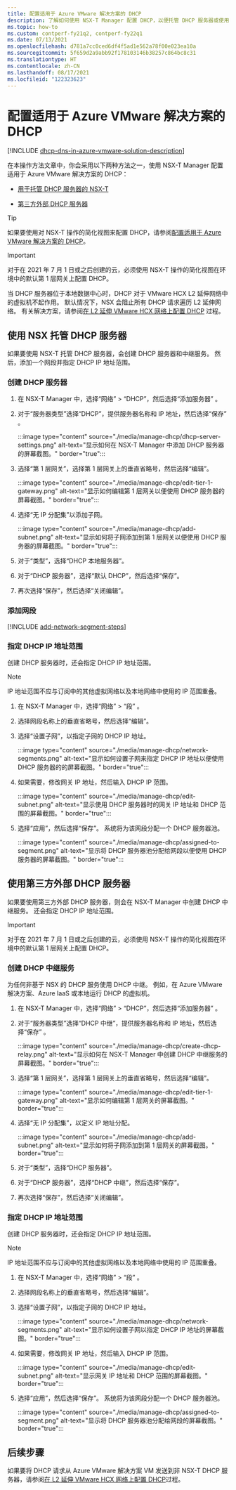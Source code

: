 ```yaml
---
title: 配置适用于 Azure VMware 解决方案的 DHCP
description: 了解如何使用 NSX-T Manager 配置 DHCP，以便托管 DHCP 服务器或使用第三方外部 DHCP 服务器。
ms.topic: how-to
ms.custom: contperf-fy21q2, contperf-fy22q1
ms.date: 07/13/2021
ms.openlocfilehash: d781a7cc0ced6df4f5ad1e562a78f00e023ea10a
ms.sourcegitcommit: 5f659d2a9abb92f178103146b38257c864bc8c31
ms.translationtype: HT
ms.contentlocale: zh-CN
ms.lasthandoff: 08/17/2021
ms.locfileid: "122323623"
---
```

# <a name="configure-dhcp-for-azure-vmware-solution"></a>配置适用于 Azure VMware 解决方案的 DHCP

[!INCLUDE [dhcp-dns-in-azure-vmware-solution-description](includes/dhcp-dns-in-azure-vmware-solution-description.md)]

在本操作方法文章中，你会采用以下两种方法之一，使用 NSX-T Manager 配置适用于 Azure VMware 解决方案的 DHCP： 

- [用于托管 DHCP 服务器的 NSX-T](#use-nsx-t-to-host-your-dhcp-server)

- [第三方外部 DHCP 服务器](#use-a-third-party-external-dhcp-server)

>[!TIP]
>如果要使用对 NSX-T 操作的简化视图来配置 DHCP，请参阅[配置适用于 Azure VMware 解决方案的 DHCP](configure-dhcp-azure-vmware-solution.md)。


>[!IMPORTANT]
>对于在 2021 年 7 月 1 日或之后创建的云，必须使用 NSX-T 操作的简化视图在环境中的默认第 1 层网关上配置 DHCP。
>
>当 DHCP 服务器位于本地数据中心时，DHCP 对于 VMware HCX L2 延伸网络中的虚拟机不起作用。  默认情况下，NSX 会阻止所有 DHCP 请求遍历 L2 延伸网络。 有关解决方案，请参阅[在 L2 延伸 VMware HCX 网络上配置 DHCP](configure-l2-stretched-vmware-hcx-networks.md) 过程。


## <a name="use-nsx-t-to-host-your-dhcp-server"></a>使用 NSX 托管 DHCP 服务器
如果要使用 NSX-T 托管 DHCP 服务器，会创建 DHCP 服务器和中继服务。 然后，添加一个网段并指定 DHCP IP 地址范围。

### <a name="create-a-dhcp-server"></a>创建 DHCP 服务器

1. 在 NSX-T Manager 中，选择“网络” > “DHCP”，然后选择“添加服务器” 。

1. 对于“服务器类型”选择“DHCP”，提供服务器名称和 IP 地址，然后选择“保存”  。

   :::image type="content" source="./media/manage-dhcp/dhcp-server-settings.png" alt-text="显示如何在 NSX-T Manager 中添加 DHCP 服务器的屏幕截图。" border="true":::

1. 选择“第 1 层网关”，选择第 1 层网关上的垂直省略号，然后选择“编辑”。

   :::image type="content" source="./media/manage-dhcp/edit-tier-1-gateway.png" alt-text="显示如何编辑第 1 层网关以便使用 DHCP 服务器的屏幕截图。" border="true":::

1. 选择“无 IP 分配集”以添加子网。

   :::image type="content" source="./media/manage-dhcp/add-subnet.png" alt-text="显示如何将子网添加到第 1 层网关以便使用 DHCP 服务器的屏幕截图。" border="true":::

1. 对于“类型”，选择“DHCP 本地服务器”。 
   
1. 对于“DHCP 服务器”，选择“默认 DHCP”，然后选择“保存”。

1. 再次选择“保存”，然后选择“关闭编辑”。

### <a name="add-a-network-segment"></a>添加网段

[!INCLUDE [add-network-segment-steps](includes/add-network-segment-steps.md)]

### <a name="specify-the-dhcp-ip-address-range"></a>指定 DHCP IP 地址范围
 
创建 DHCP 服务器时，还会指定 DHCP IP 地址范围。

>[!NOTE]
>IP 地址范围不应与订阅中的其他虚拟网络以及本地网络中使用的 IP 范围重叠。

1. 在 NSX-T Manager 中，选择“网络” > “段” 。 
   
1. 选择网段名称上的垂直省略号，然后选择“编辑”。
   
1. 选择“设置子网”，以指定子网的 DHCP IP 地址。 
   
   :::image type="content" source="./media/manage-dhcp/network-segments.png" alt-text="显示如何设置子网来指定 DHCP IP 地址以便使用 DHCP 服务器的的屏幕截图。" border="true":::
      
1. 如果需要，修改网关 IP 地址，然后输入 DHCP IP 范围。 
      
   :::image type="content" source="./media/manage-dhcp/edit-subnet.png" alt-text="显示使用 DHCP 服务器时的网关 IP 地址和 DHCP 范围的屏幕截图。" border="true":::
      
1. 选择“应用”，然后选择“保存”。 系统将为该网段分配一个 DHCP 服务器池。
      
   :::image type="content" source="./media/manage-dhcp/assigned-to-segment.png" alt-text="显示将 DHCP 服务器池分配给网段以便使用 DHCP 服务器的屏幕截图。" border="true":::


## <a name="use-a-third-party-external-dhcp-server"></a>使用第三方外部 DHCP 服务器

如果要使用第三方外部 DHCP 服务器，则会在 NSX-T Manager 中创建 DHCP 中继服务。 还会指定 DHCP IP 地址范围。


>[!IMPORTANT]
>对于在 2021 年 7 月 1 日或之后创建的云，必须使用 NSX-T 操作的简化视图在环境中的默认第 1 层网关上配置 DHCP。


### <a name="create-dhcp-relay-service"></a>创建 DHCP 中继服务

为任何非基于 NSX 的 DHCP 服务使用 DHCP 中继。 例如，在 Azure VMware 解决方案、Azure IaaS 或本地运行 DHCP 的虚拟机。

1. 在 NSX-T Manager 中，选择“网络” > “DHCP”，然后选择“添加服务器” 。

1. 对于“服务器类型”选择“DHCP 中继”，提供服务器名称和 IP 地址，然后选择“保存”  。

   :::image type="content" source="./media/manage-dhcp/create-dhcp-relay.png" alt-text="显示如何在 NSX-T Manager 中创建 DHCP 中继服务的屏幕截图。" border="true":::

1. 选择“第 1 层网关”，选择第 1 层网关上的垂直省略号，然后选择“编辑”。

   :::image type="content" source="./media/manage-dhcp/edit-tier-1-gateway.png" alt-text="显示如何编辑第 1 层网关的屏幕截图。" border="true":::

1. 选择“无 IP 分配集”，以定义 IP 地址分配。

   :::image type="content" source="./media/manage-dhcp/add-subnet.png" alt-text="显示如何将子网添加到第 1 层网关的屏幕截图。" border="true":::

1. 对于“类型”，选择“DHCP 服务器”。 
   
1. 对于“DHCP 服务器”，选择“DHCP 中继”，然后选择“保存”。

1. 再次选择“保存”，然后选择“关闭编辑”。


### <a name="specify-the-dhcp-ip-address-range"></a>指定 DHCP IP 地址范围

创建 DHCP 服务器时，还会指定 DHCP IP 地址范围。

>[!NOTE]
>IP 地址范围不应与订阅中的其他虚拟网络以及本地网络中使用的 IP 范围重叠。

1. 在 NSX-T Manager 中，选择“网络” > “段” 。 
   
1. 选择网段名称上的垂直省略号，然后选择“编辑”。
   
1. 选择“设置子网”，以指定子网的 DHCP IP 地址。 
   
   :::image type="content" source="./media/manage-dhcp/network-segments.png" alt-text="显示如何设置子网以指定 DHCP IP 地址的屏幕截图。" border="true":::
      
1. 如果需要，修改网关 IP 地址，然后输入 DHCP IP 范围。 
      
   :::image type="content" source="./media/manage-dhcp/edit-subnet.png" alt-text="显示网关 IP 地址和 DHCP 范围的屏幕截图。" border="true":::
      
1. 选择“应用”，然后选择“保存”。 系统将为该网段分配一个 DHCP 服务器池。
      
   :::image type="content" source="./media/manage-dhcp/assigned-to-segment.png" alt-text="显示将 DHCP 服务器池分配给网段的屏幕截图。" border="true":::


## <a name="next-steps"></a>后续步骤

如果要将 DHCP 请求从 Azure VMware 解决方案 VM 发送到非 NSX-T DHCP 服务器，请参阅[在 L2 延伸 VMware HCX 网络上配置 DHCP](configure-l2-stretched-vmware-hcx-networks.md)过程。
